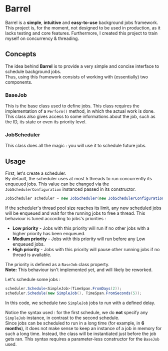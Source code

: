 # Barrel

Barrel is a **simple**, **intuitive** and **easy-to-use** background jobs framework.  
This project is, for the moment, not designed to be used in production, as it lacks testing and core features.
Furthermore, I created this project to train myself on concurrency & threading.  

## Concepts

The idea behind **Barrel** is to provide a very simple and concise interface to schedule background jobs.  
Thus, using this framework consists of working with (essentially) two components.

### BaseJob

This is the base class used to define jobs. This class requires the implementation of a `Perform()` method, in which the actual work is done. 
This class also gives access to some informations about the job, such as the ID, its state or even its priority level.  

### JobScheduler

This class does all the magic : you will use it to schedule future jobs.  

## Usage

First, let's create a scheduler.  
By default, the scheduler uses at most 5 threads to run concurrently its enqueued jobs. This value can be changed via the `JobSchedulerConfiguration` instanced passed in its constructor.  

```cs
JobScheduler scheduler = new JobScheduler(new JobSchedulerConfiguration());
```

If the scheduler's thread pool size reaches its limit, any new scheduled jobs will be enqueued and wait for the running jobs to free a thread. This behaviour is tuned according to jobs's priorities :

* **Low priority** - Jobs with this priority will run if no other jobs with a higher priority has been enqueued.  
* **Medium priority** - Jobs with this priority will run before any Low enqueued jobs.  
* **High priority** - Jobs with this priority will pause other running jobs if no thread is available.  

The priority is defined as a `BaseJob` class property.  
**Note:** This behaviour isn't implemented yet, and will likely be reworked.  

Let's schedule some jobs :

```cs
scheduler.Schedule<SimpleJob>(TimeSpan.FromDays(2));
scheduler.Schedule(new SimpleJob(), TimeSpan.FromSeconds(5));
```

In this code, we schedule two `SimpleJob` jobs to run with a defined delay.  

Notice the syntax used : for the first schedule, we do **not** specify any `SimpleJob` instance, in contrast to the second schedule.  
Since jobs can be scheduled to run in a long time (for example, in **6 months**), it does not make sense to keep an instance of a job in memory for such a long time. Instead, the class will be instantiated just before the job gets ran. This syntax requires a parameter-less constructor for the `BaseJob` used.
